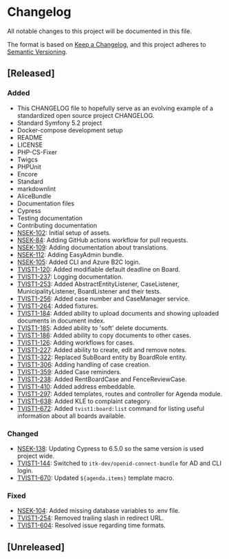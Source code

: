 # Changelog

All notable changes to this project will be documented in this file.

The format is based on [Keep a Changelog](https://keepachangelog.com/en/1.0.0/),
and this project adheres to [Semantic Versioning](https://semver.org/spec/v2.0.0.html).

## [Released]

### Added

- This CHANGELOG file to hopefully serve as an evolving example of a
  standardized open source project CHANGELOG.
- Standard Symfony 5.2 project
- Docker-compose development setup
- README
- LICENSE
- PHP-CS-Fixer
- Twigcs
- PHPUnit
- Encore
- Standard
- markdownlint
- AliceBundle
- Documentation files
- Cypress
- Testing documentation
- Contributing documentation
- [NSEK-102](https://jira.itkdev.dk/browse/NSEK-104):
  Initial setup of assets.
- [NSEK-84](https://jira.itkdev.dk/browse/NSEK-84):
  Adding GitHub actions workflow for pull requests.
- [NSEK-109](https://jira.itkdev.dk/browse/NSEK-84):
  Adding documentation about translations.
- [NSEK-112](https://jira.itkdev.dk/browse/NSEK-112):
  Adding EasyAdmin bundle.
- [NSEK-105](https://jira.itkdev.dk/browse/NSEK-105):
  Added CLI and Azure B2C login.
- [TVIST1-120](https://jira.itkdev.dk/browse/TVIST1-120):
  Added modifiable default deadline on Board.
- [TVIST1-237](https://jira.itkdev.dk/browse/TVIST1-237):
  Logging documentation.
- [TVIST1-253](https://jira.itkdev.dk/browse/TVIST1-253):
  Added AbstractEntityListener, CaseListener,
    MunicipalityListener, BoardListener and their tests.
- [TVIST1-256](https://jira.itkdev.dk/browse/TVIST1-256):
  Added case number and CaseManager service.
- [TVIST1-264](https://jira.itkdev.dk/browse/TVIST1-264):
  Added fixtures.
- [TVIST1-184](https://jira.itkdev.dk/browse/TVIST1-184):
  Added ability to upload documents and showing
    uploaded documents in document index.
- [TVIST1-185](https://jira.itkdev.dk/browse/TVIST1-185):
  Added ability to 'soft' delete documents.
- [TVIST1-186](https://jira.itkdev.dk/browse/TVIST1-186):
  Added ability to copy documents to other cases.
- [TVIST1-126](https://jira.itkdev.dk/browse/TVIST1-126):
  Adding workflows for cases.
- [TVIST1-227](https://jira.itkdev.dk/browse/TVIST1-227):
  Added ability to create, edit and remove notes.
- [TVIST1-322](https://jira.itkdev.dk/browse/TVIST1-322):
  Replaced SubBoard entity by BoardRole entity.
- [TVIST1-306](https://jira.itkdev.dk/browse/TVIST1-306):
  Adding handling of case creation.
- [TVIST1-359](https://jira.itkdev.dk/browse/TVIST1-359):
  Added Case reminders.
- [TVIST1-238](https://jira.itkdev.dk/browse/TVIST1-238):
  Added RentBoardCase and FenceReviewCase.
- [TVIST1-410](https://jira.itkdev.dk/browse/TVIST1-410):
  Added address embeddable.
- [TVIST1-297](https://jira.itkdev.dk/browse/TVIST1-297):
  Added templates, routes and controller for Agenda module.
- [TVIST1-638](https://jira.itkdev.dk/browse/TVIST1-638):
  Added KLE to complaint category.
- [TVIST1-672](https://jira.itkdev.dk/browse/TVIST1-672):
  Added `tvist1:board:list` command for listing useful
    information about all boards available.

### Changed

- [NSEK-138](https://jira.itkdev.dk/browse/NSEK-138):
  Updating Cypress to 6.5.0 so the same version is used project wide.
- [TVIST1-144](https://jira.itkdev.dk/browse/TVIST1-144):
  Switched to `itk-dev/openid-connect-bundle` for AD and CLI login.
- [TVIST1-670](https://jira.itkdev.dk/browse/TVIST1-670):
  Updated `${agenda.items}` template macro.

### Fixed

- [NSEK-104](https://jira.itkdev.dk/browse/NSEK-104):
  Added missing database variables to .env file.
- [TVIST1-254](https://jira.itkdev.dk/browse/TVIST1-254):
  Removed trailing slash in redirect URL.
- [TVIST1-604](https://jira.itkdev.dk/browse/TVIST1-604):
  Resolved issue regarding time formats.

## [Unreleased]
